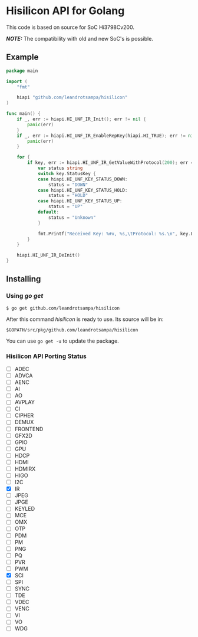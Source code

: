# Hisilicon API for Golang
This code is based on source for SoC Hi3798Cv200.

**_NOTE:_** The compatibility with old and new SoC's is possible.

## Example

```go
package main

import (
	"fmt"

	hiapi "github.com/leandrotsampa/hisilicon"
)

func main() {
	if _, err := hiapi.HI_UNF_IR_Init(); err != nil {
		panic(err)
	}
	if _, err := hiapi.HI_UNF_IR_EnableRepKey(hiapi.HI_TRUE); err != nil {
		panic(err)
	}

	for {
		if key, err := hiapi.HI_UNF_IR_GetValueWithProtocol(200); err == nil {
			var status string
			switch key.StatusKey {
			case hiapi.HI_UNF_KEY_STATUS_DOWN:
				status = "DOWN"
			case hiapi.HI_UNF_KEY_STATUS_HOLD:
				status = "HOLD"
			case hiapi.HI_UNF_KEY_STATUS_UP:
				status = "UP"
			default:
				status = "Unknown"
			}

			fmt.Printf("Received Key: %#x, %s,\tProtocol: %s.\n", key.Lower, status, key.ProtocolName)
		}
	}

	hiapi.HI_UNF_IR_DeInit()
}
```

## Installing

### Using *go get*

    $ go get github.com/leandrotsampa/hisilicon

After this command *hisilicon* is ready to use. Its source will be in:

    $GOPATH/src/pkg/github.com/leandrotsampa/hisilicon

You can use `go get -u` to update the package.

### Hisilicon API Porting Status

- [ ] ADEC
- [ ] ADVCA
- [ ] AENC
- [ ] AI
- [ ] AO
- [ ] AVPLAY
- [ ] CI
- [ ] CIPHER
- [ ] DEMUX
- [ ] FRONTEND
- [ ] GFX2D
- [ ] GPIO
- [ ] GPU
- [ ] HDCP
- [ ] HDMI
- [ ] HDMIRX
- [ ] HIGO
- [ ] I2C
- [X] IR
- [ ] JPEG
- [ ] JPGE
- [ ] KEYLED
- [ ] MCE
- [ ] OMX
- [ ] OTP
- [ ] PDM
- [ ] PM
- [ ] PNG
- [ ] PQ
- [ ] PVR
- [ ] PWM
- [X] SCI
- [ ] SPI
- [ ] SYNC
- [ ] TDE
- [ ] VDEC
- [ ] VENC
- [ ] VI
- [ ] VO
- [ ] WDG